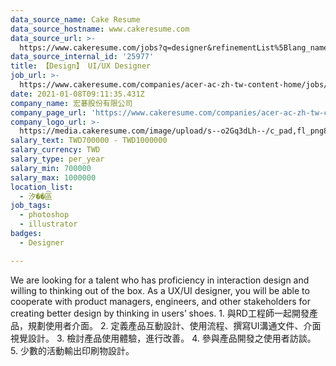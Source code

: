 ```yaml
---
data_source_name: Cake Resume
data_source_hostname: www.cakeresume.com
data_source_url: >-
  https://www.cakeresume.com/jobs?q=designer&refinementList%5Blang_name%5D%5B0%5D=English&refinementList%5Bsalary_type%5D=per_year
data_source_internal_id: '25977'
title: 【Design】 UI/UX Designer
job_url: >-
  https://www.cakeresume.com/companies/acer-ac-zh-tw-content-home/jobs/design-ui-ux-designer
date: 2021-01-08T09:11:35.431Z
company_name: 宏碁股份有限公司
company_page_url: 'https://www.cakeresume.com/companies/acer-ac-zh-tw-content-home'
company_logo_url: >-
  https://media.cakeresume.com/image/upload/s--o2Gq3dLh--/c_pad,fl_png8,h_200,w_200/v1596165202/kti66ovioz74lx8tjyin.png
salary_text: TWD700000 - TWD1000000
salary_currency: TWD
salary_type: per_year
salary_min: 700000
salary_max: 1000000
location_list:
  - 汐��區
job_tags:
  - photoshop
  - illustrator
badges:
  - Designer

---
```


We are looking for a talent who has proficiency in interaction design and willing to thinking out of the box. As a UX/UI designer, you will be able to cooperate with product managers, engineers, and other stakeholders for creating better design by thinking in users’ shoes. 1. 與RD工程師一起開發產品，規劃使用者介面。 2. 定義產品互動設計、使用流程、撰寫UI溝通文件、介面視覺設計。 3. 檢討產品使用體驗，進行改善。 4. 參與產品開發之使用者訪談。 5. 少數的活動輸出印刷物設計。
